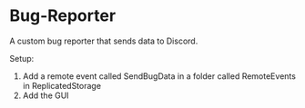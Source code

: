 # Bug-Reporter
A custom bug reporter that sends data to Discord.

Setup:
1. Add a remote event called SendBugData in a folder called RemoteEvents in ReplicatedStorage
2. Add the GUI
